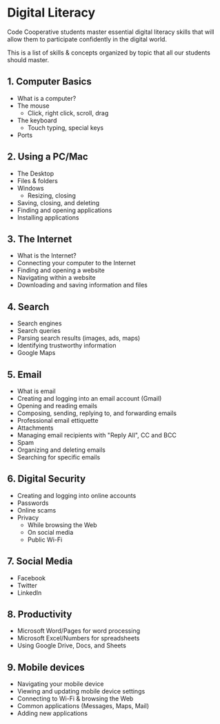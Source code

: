 # Digital Literacy

Code Cooperative students master essential digital literacy skills that
will allow them to participate confidently in the digital world.

This is a list of skills & concepts organized by topic that all our students should master.

## 1. Computer Basics

* What is a computer?
* The mouse
  * Click, right click, scroll, drag
* The keyboard
  * Touch typing, special keys
* Ports

## 2. Using a PC/Mac

* The Desktop
* Files & folders
* Windows
  * Resizing, closing
* Saving, closing, and deleting
* Finding and opening applications
* Installing applications

## 3. The Internet

* What is the Internet?
* Connecting your computer to the Internet
* Finding and opening a website
* Navigating within a website
* Downloading and saving information and files

## 4. Search

* Search engines
* Search queries
* Parsing search results (images, ads, maps)
* Identifying trustworthy information
* Google Maps

## 5. Email

* What is email
* Creating and logging into an email account (Gmail)
* Opening and reading emails
* Composing, sending, replying to, and forwarding emails
* Professional email ettiquette
* Attachments
* Managing email recipients with "Reply All", CC and BCC
* Spam
* Organizing and deleting emails
* Searching for specific emails

## 6. Digital Security

* Creating and logging into online accounts
* Passwords
* Online scams
* Privacy
  * While browsing the Web
  * On social media
  * Public Wi-Fi

## 7. Social Media

* Facebook
* Twitter
* LinkedIn

## 8. Productivity

* Microsoft Word/Pages for word processing
* Microsoft Excel/Numbers for spreadsheets
* Using Google Drive, Docs, and Sheets

## 9. Mobile devices

* Navigating your mobile device
* Viewing and updating mobile device settings
* Connecting to Wi-Fi & browsing the Web
* Common applications (Messages, Maps, Mail)
* Adding new applications
